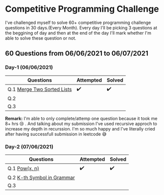 # Competitive Programming Challenge
I've challenged myself to solve 60+ competitive programming challenge questions in 30 days.(Every Month). Every day I'll be picking 3 questions at the beggining of day and then at the end of the day I'll mark whether I'm able to solve these question or not.
## 60 Questions from 06/06/2021 to 06/07/2021

### Day-1 (06/06/2021)
| Questions     | Attempted     | Solved       |
| ------------- | ------------- |------------- |
|Q.1 [Merge Two Sorted Lists](https://leetcode.com/submissions/detail/503995625/) | :heavy_check_mark:  |   :heavy_check_mark:      |
|Q.2   |   | |
|  Q.3 |   | |

**Remark:** I'm able to only complete/attemp one question because it took me 8+ hrs 😢 . And talking about my submission I've used recursive approch to increase my depth in recurssion. 
I'm so much happy and I've literally cried after having successfull submission in leetcode  😅

### Day-2 (07/06/2021)
| Questions     | Attempted     | Solved       |
| ------------- | ------------- |------------- |
|Q.1 [Pow(x, n)](https://leetcode.com/submissions/detail/504484657/) | :heavy_check_mark:  |   :heavy_check_mark:      |
|Q.2 [K-th Symbol in Grammar]()   |   | |
|  Q.3 |   | |
